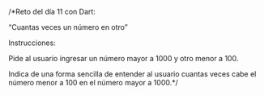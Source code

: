/*Reto del día 11 con Dart: 

“Cuantas veces un número en otro”

Instrucciones: 

Pide al usuario ingresar 
un número mayor a 1000 
y otro menor a 100. 

Indica de una forma sencilla 
de entender al usuario cuantas veces 
cabe el número menor a 100 
en el número mayor a 1000.*/